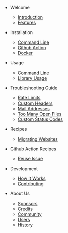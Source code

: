 - Welcome

  - [Introduction](/home.md)
  - [Features](/features.md)

- Installation

  - [Command Line](/installation/install.md)
  - [Github Action](/installation/github-action.md)
  - [Docker](/installation/docker.md)

- Usage

  - [Command Line](/usage/cli.md)
  - [Library Usage](/usage/library.md)

- Troubleshooting Guide

  - [Rate Limits](/troubleshooting/rate-limits.md)
  - [Custom Headers](/troubleshooting/custom-headers.md)
  - [Mail Addresses](/troubleshooting/mail.md)
  - [Too Many Open Files](/troubleshooting/open-files.md)
  - [Custom Status Codes](/troubleshooting/status-codes.md)

- Recipes

  - [Migrating Websites](/recipes/migration.md)

- Github Action Recipes

  - [Reuse Issue](reuse-issue.md)

- Development

  - [How It Works](how-it-works.md)
  - [Contributing](contributing.md)

- About Us

  - [Sponsors](/sponsors.md)
  - [Credits](/credits.md)
  - [Community](/community.md)
  - [Users](/users.md)
  - [History](/history.md)
